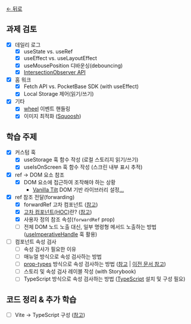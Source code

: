 [← 뒤로](../README.md)

## 과제 검토

- [x] 데일리 로그
  - [x] useState vs. useRef
  - [x] useEffect vs. useLayoutEffect
  - [x] useMousePosition 디바운싱(debouncing)
  - [x] [IntersectionObserver API](https://developer.mozilla.org/ko/docs/Web/API/IntersectionObserver)
- [x] 홈 워크
  - [x] Fetch API vs. PocketBase SDK (with useEffect)
  - [x] Local Storage 제어(읽기/쓰기)
- [x] 기타
  - [x] [wheel](https://developer.mozilla.org/en-US/docs/Web/API/Element/wheel_event) 이벤트 핸들링
  - [x] 이미지 최적화 ([Squoosh](https://squoosh.app/))

## 학습 주제

- [x] 커스텀 훅
  - [x] useStorage 훅 함수 작성 (로컬 스토리지 읽기/쓰기)
  - [x] useIsOnScreen 훅 함수 작성 (스크린 내부 표시 추적)
- [x] ref → DOM 요소 참조
  - [x] DOM 요소에 접근하여 조작해야 하는 상황 
    - [Vanilla Tilt](https://micku7zu.github.io/vanilla-tilt.js/) DOM 기반 라이브러리 설정[.](https://www.npmjs.com/package/react-tilt)[..](https://www.npmjs.com/package/react-parallax-tilt)
- [x] ref 참조 전달(forwarding)
  - [x] forwardRef 고차 컴포넌트 ([참고](https://react.dev/reference/react/forwardRef))
  - [x] [고차 컴포넌트(HOC)](https://ko.legacy.reactjs.org/docs/higher-order-components.html#gatsby-focus-wrapper)란? ([참고](https://euid.notion.site/HOC-5f9d30c19d3f40b89b28c31e429cb5d6?pvs=4))
  - [x] 사용자 정의 참조 속성(`forwardRef` prop)
  - [ ] 전체 DOM 노드 노출 대신, 일부 명령형 메서드 노출하는 방법 ([useImperativeHandle](https://react.dev/reference/react/useImperativeHandle) 훅 활용)
- [ ] 컴포넌트 속성 검사
  - [ ] 속성 검사가 필요한 이유
  - [ ] 매뉴얼 방식으로 속성 검사하는 방법
  - [ ] [prop-types](https://www.npmjs.com/package/prop-types) 방식으로 속성 검사하는 방법 ([참고](https://react.dev/reference/react/Component#static-proptypes) | [이전 문서 참고](https://ko.legacy.reactjs.org/docs/typechecking-with-proptypes.html#gatsby-focus-wrapper))
  - [ ] 스토리 및 속성 검사 레이블 작성 (with Storybook)
  - [ ] TypeScript 방식으로 속성 검사하는 방법 ([TypeScript](https://typescriptlang.org) 설치 및 구성 필요)

## 코드 정리 & 추가 학습

- [ ] Vite → TypeScript 구성 ([참고](https://www.notion.so/euid/TypeScript-8dbbc74b79344dc8b048d98bfe34a3f3?pvs=4))

